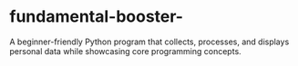 # fundamental-booster-
A beginner-friendly Python program that collects, processes, and displays personal data while showcasing core programming concepts.
